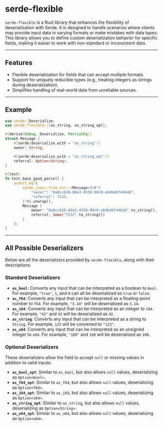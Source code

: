 # serde-flexible

`serde-flexible` is a Rust library that enhances the flexibility of deserialization with Serde. It is designed to handle scenarios where clients may provide input data in varying formats or make mistakes with data types. This library allows you to define custom deserialization behavior for specific fields, making it easier to work with non-standard or inconsistent data.

---

## **Features**

- Flexible deserialization for fields that can accept multiple formats.
- Support for uniquely reducible types (e.g., treating integers as strings during deserialization).
- Simplifies handling of real-world data from unreliable sources.

---

## **Example**

```rust
use serde::Deserialize;
use serde_flexible::{as_string, as_string_opt};

#[derive(Debug, Deserialize, PartialEq)]
struct Message {
    #[serde(deserialize_with = "as_string")]
    owner: String,

    #[serde(deserialize_with = "as_string_opt")]
    referral: Option<String>,
}

#[test]
fn test_base_good_parse() {
    assert_eq!(
        serde_json::from_str::<Message>(r#"{
            "owner": "8a8cc628-88e3-4550-90c0-a64bd8f446dd", 
            "referral": 7132,
        }"#).unwrap(),
        Message {
            owner: "8a8cc628-88e3-4550-90c0-a64bd8f446dd".to_string(),
            referral: Some("7132".to_string())
        }
    );
}
```

---

## **All Possible Deserializers**

Below are all the deserializers provided by `serde-flexible`, along with their descriptions:

### Standard Deserializers

- **`as_bool`**: Converts any input that can be interpreted as a boolean to `bool`. For example, `"true"`, `1`, and `0` can all be deserialized as `true` or `false`.
- **`as_f64`**: Converts any input that can be interpreted as a floating-point number to `f64`. For example, `"3.14"` will be deserialized as `3.14`.
- **`as_i64`**: Converts any input that can be interpreted as an integer to `i64`. For example, `"42"` and `42` will be deserialized as `42`.
- **`as_string`**: Converts any input that can be interpreted as a string to `String`. For example, `123` will be converted to `"123"`.
- **`as_u64`**: Converts any input that can be interpreted as an unsigned integer to `u64`. For example, `"100"` and `100` will be deserialized as `100`.

### Optional Deserializers

These deserializers allow the field to accept `null` or missing values in addition to valid inputs:

- **`as_bool_opt`**: Similar to `as_bool`, but also allows `null` values, deserializing as `Option<bool>`.
- **`as_f64_opt`**: Similar to `as_f64`, but also allows `null` values, deserializing as `Option<f64>`.
- **`as_i64_opt`**: Similar to `as_i64`, but also allows `null` values, deserializing as `Option<i64>`.
- **`as_string_opt`**: Similar to `as_string`, but also allows `null` values, deserializing as `Option<String>`.
- **`as_u64_opt`**: Similar to `as_u64`, but also allows `null` values, deserializing as `Option<u64>`.
